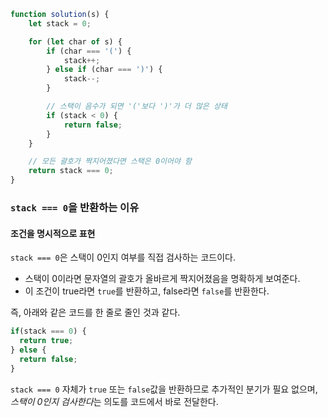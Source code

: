 ```js
function solution(s) {
    let stack = 0;

    for (let char of s) {
        if (char === '(') {
            stack++;
        } else if (char === ')') {
            stack--;
        }

        // 스택이 음수가 되면 '('보다 ')'가 더 많은 상태
        if (stack < 0) {
            return false;
        }
    }

    // 모든 괄호가 짝지어졌다면 스택은 0이어야 함
    return stack === 0;
}
```

### `stack === 0`을 반환하는 이유
#### 조건을 명시적으로 표현
`stack === 0`은 스택이 0인지 여부를 직접 검사하는 코드이다.
* 스택이 0이라면 문자열의 괄호가 올바르게 짝지어졌음을 명확하게 보여준다.
* 이 조건이 true라면 `true`를 반환하고, false라면 `false`를 반환한다.

즉, 아래와 같은 코드를 한 줄로 줄인 것과 같다.
```js
if(stack === 0) {
  return true;
} else {
  return false;
}
```
`stack === 0` 자체가 `true` 또는 `false`값을 반환하므로 추가적인 분기가 필요 없으며, *스택이 0인지 검사한다*는 의도를 코드에서 바로 전달한다.

